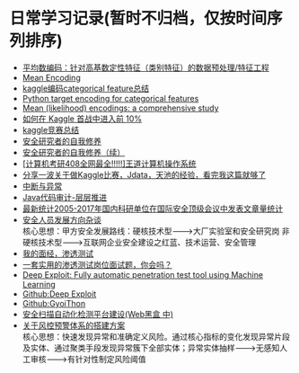 # 日常学习记录(暂时不归档，仅按时间序列排序)
- [平均数编码：针对高基数定性特征（类别特征）的数据预处理/特征工程](https://zhuanlan.zhihu.com/p/26308272)
- [Mean Encoding](https://necromuralist.github.io/kaggle-competitions/posts/mean-encoding/)
- [kaggle编码categorical feature总结](https://zhuanlan.zhihu.com/p/40231966)
- [Python target encoding for categorical features](https://www.kaggle.com/ogrellier/python-target-encoding-for-categorical-features)
- [Mean (likelihood) encodings: a comprehensive study](https://www.kaggle.com/vprokopev/mean-likelihood-encodings-a-comprehensive-study)
- [如何在 Kaggle 首战中进入前 10%](http://dnc1994.com/2016/04/rank-10-percent-in-first-kaggle-competition/)
- [kaggle竞赛总结](http://matafight.github.io/2017/08/05/kaggle%E7%AB%9E%E8%B5%9B%E6%80%BB%E7%BB%93/)
- [安全研究者的自我修养](https://mp.weixin.qq.com/s/WrSZpqgq6gvZwEIqghqggg)
- [安全研究者的自我修养（续）](https://mp.weixin.qq.com/s/o7IMaLMuPYuXgr5hatK5Mw)
- [[计算机考研408全网最全!!!!!]王道计算机操作系统](https://www.bilibili.com/video/av33644426)
- [分享一波关于做Kaggle比赛，Jdata，天池的经验，看完我这篇就够了](https://segmentfault.com/a/1190000012084849)
- [中断与异常](https://www.bilibili.com/video/av33644426/?p=5)
- [Java代码审计-层层推进](https://paper.tuisec.win/detail/6c0d0d6d669ee6d)
- [最新统计2005-2017年国内科研单位在国际安全顶级会议中发表文章量统计](https://mp.weixin.qq.com/s/kd4S6hCE_GPpPGbp1aD5Jw)
- [安全人员发展方向杂谈](https://zhuanlan.zhihu.com/p/54936058)<br>
核心思想：甲方安全发展路线：硬核技术型--->大厂实验室和安全研究岗 非硬核技术型--->互联网企业安全建设之红蓝、技术运营、安全管理
- [我的面经，渗透测试](https://xz.aliyun.com/t/2091)
- [一套实用的渗透测试岗位面试题，你会吗？](http://www.shungg.cn/?post=70)
- [Deep Exploit: Fully automatic penetration test tool using Machine Learning](https://securityonline.info/deep-exploit/)
- [Github:Deep Exploit](https://github.com/13o-bbr-bbq/machine_learning_security/tree/master/DeepExploit)
- [Github:GyoiThon](https://github.com/gyoisamurai/GyoiThon)
- [安全扫描自动化检测平台建设(Web黑盒 中)](https://www.secpulse.com/archives/52464.html)
- [关于风控预警体系的搭建方案](https://mp.weixin.qq.com/s/2r61XB_Po4s3ihkLy46xbA)<br>
核心思想：快速发现异常和准确定义风险。通过核心指标的变化发现异常片段及实体、通过聚类手段发现异常簇下全部实体；异常实体抽样--->无感知人工审核--->有针对性制定风险阈值